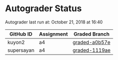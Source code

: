 # Autograder Status
Autograder last run at: October 21, 2018 at 16:40

| GitHub ID | Assignment | Graded Branch |
|-----------|------------|---------------|
| kuyon2 | a4 | [graded-a0b57e](https://github.com/Fall2018COMP401-001/a4-kuyon2/tree/graded-a0b57e) | 
| supersayan | a4 | [graded-1119ae](https://github.com/Fall2018COMP401-001/a4-supersayan/tree/graded-1119ae) | 
